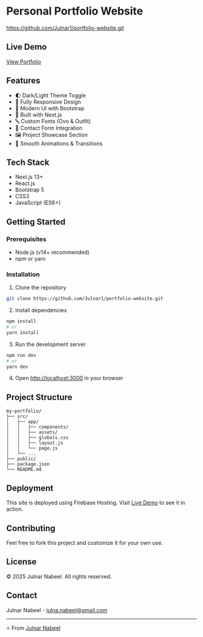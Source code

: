 # Personal Portfolio Website

https://github.com/Julnar1/portfolio-website.git

## Live Demo
[View Portfolio](your-deployment-url-here)

## Features
- 🌓 Dark/Light Theme Toggle
- 📱 Fully Responsive Design
- 🎨 Modern UI with Bootstrap
- 🚀 Built with Next.js
- 🔤 Custom Fonts (Ovo & Outfit)
- 📝 Contact Form Integration
- 🖼️ Project Showcase Section
- 💫 Smooth Animations & Transitions

## Tech Stack
- Next.js 13+
- React.js
- Bootstrap 5
- CSS3
- JavaScript (ES6+)

## Getting Started

### Prerequisites
- Node.js (v14+ recommended)
- npm or yarn

### Installation
1. Clone the repository
```bash
git clone https://github.com/Julnar1/portfolio-website.git
```

2. Install dependencies
```bash
npm install
# or
yarn install
```

3. Run the development server
```bash
npm run dev
# or
yarn dev
```

4. Open [http://localhost:3000](http://localhost:3000) in your browser

## Project Structure
```
my-portfolio/
├── src/
│   ├── app/
│   │   ├── components/
│   │   ├── assets/
│   │   ├── globals.css
│   │   ├── layout.js
│   │   └── page.js
│   └── ...
├── public/
├── package.json
└── README.md
```

## Deployment
This site is deployed using Firebase Hosting. Visit [Live Demo](your-deployment-url-here) to see it in action.

## Contributing
Feel free to fork this project and customize it for your own use.

## License
© 2025 Julnar Nabeel. All rights reserved.

## Contact
Julnar Nabeel - [julna.nabeel@gmail.com](mailto:julna.nabeel@gmail.com)

---
⭐️ From [Julnar Nabeel](https://github.com/Julnar1)
